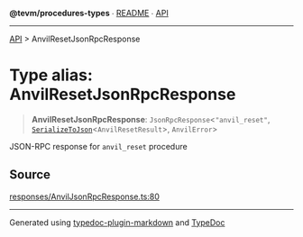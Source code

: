 **@tevm/procedures-types** ∙ [README](../README.md) ∙ [API](../API.md)

***

[API](../API.md) > AnvilResetJsonRpcResponse

# Type alias: AnvilResetJsonRpcResponse

> **AnvilResetJsonRpcResponse**: `JsonRpcResponse`\<`"anvil_reset"`, [`SerializeToJson`](SerializeToJson.md)\<`AnvilResetResult`\>, `AnvilError`\>

JSON-RPC response for `anvil_reset` procedure

## Source

[responses/AnvilJsonRpcResponse.ts:80](https://github.com/evmts/tevm-monorepo/blob/main/packages/procedures-types/src/responses/AnvilJsonRpcResponse.ts#L80)

***
Generated using [typedoc-plugin-markdown](https://www.npmjs.com/package/typedoc-plugin-markdown) and [TypeDoc](https://typedoc.org/)
